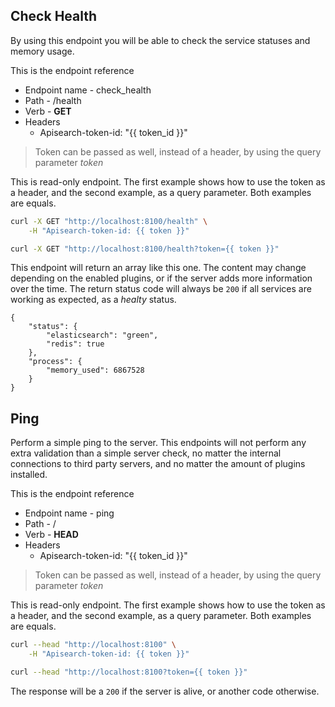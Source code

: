 ## Check Health

By using this endpoint you will be able to check the service statuses and memory
usage.

This is the endpoint reference

- Endpoint name - check_health
- Path - /health
- Verb - **GET**
- Headers
    - Apisearch-token-id: "{{ token_id }}"

> Token can be passed as well, instead of a header, by using the query parameter
> *token*

This is read-only endpoint. The first example shows how to use the token as a
header, and the second example, as a query parameter. Both examples are equals.

```bash
curl -X GET "http://localhost:8100/health" \
    -H "Apisearch-token-id: {{ token }}"
```

```bash
curl -X GET "http://localhost:8100/health?token={{ token }}"
```

This endpoint will return an array like this one. The content may change
depending on the enabled plugins, or if the server adds more information over
the time. The return status code will always be `200` if all services are
working as expected, as a *healty* status.

```
{
    "status": {
        "elasticsearch": "green",
        "redis": true
    },
    "process": {
        "memory_used": 6867528
    }
}
```

## Ping

Perform a simple ping to the server. This endpoints will not perform any extra
validation than a simple server check, no matter the internal connections to
third party servers, and no matter the amount of plugins installed.

This is the endpoint reference

- Endpoint name - ping
- Path - /
- Verb - **HEAD**
- Headers
    - Apisearch-token-id: "{{ token_id }}"

> Token can be passed as well, instead of a header, by using the query parameter
> *token*

This is read-only endpoint. The first example shows how to use the token as a
header, and the second example, as a query parameter. Both examples are equals.

```bash
curl --head "http://localhost:8100" \
    -H "Apisearch-token-id: {{ token }}"
```

```bash
curl --head "http://localhost:8100?token={{ token }}"
```

The response will be a `200` if the server is alive, or another code otherwise.
